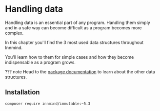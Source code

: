 # Handling data

Handling data is an essential part of any program. Handling them simply and in a safe way can become difficult as a program becomes more complex.

In this chapter you'll find the 3 most used data structures throughout Innmind.

You'll learn how to them for simple cases and how they become indispensable as a program grows.

??? note
    Head to the [package documentation](https://github.com/Innmind/Immutable/) to learn about the other data structures.

## Installation

```sh
composer require innmind/immutable:~5.3
```
